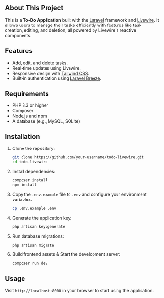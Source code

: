 ## About This Project

This is a **To-Do Application** built with the [Laravel](https://laravel.com) framework and [Livewire](https://laravel-livewire.com). It allows users to manage their tasks efficiently with features like task creation, editing, and deletion, all powered by Livewire's reactive components.

## Features

-   Add, edit, and delete tasks.
-   Real-time updates using Livewire.
-   Responsive design with [Tailwind CSS](https://tailwindcss.com).
-   Built-in authentication using [Laravel Breeze](https://laravel.com/docs/starter-kits#laravel-breeze).

## Requirements

-   PHP 8.3 or higher
-   Composer
-   Node.js and npm
-   A database (e.g., MySQL, SQLite)

## Installation

1. Clone the repository:

    ```bash
    git clone https://github.com/your-username/todo-livewire.git
    cd todo-livewire
    ```

2. Install dependencies:

    ```bash
    composer install
    npm install
    ```

3. Copy the `.env.example` file to `.env` and configure your environment variables:

    ```bash
    cp .env.example .env
    ```

4. Generate the application key:

    ```bash
    php artisan key:generate
    ```

5. Run database migrations:

    ```bash
    php artisan migrate
    ```

6. Build frontend assets & Start the development server:
    ```bash
    composer run dev
    ```

## Usage

Visit `http://localhost:8000` in your browser to start using the application.
